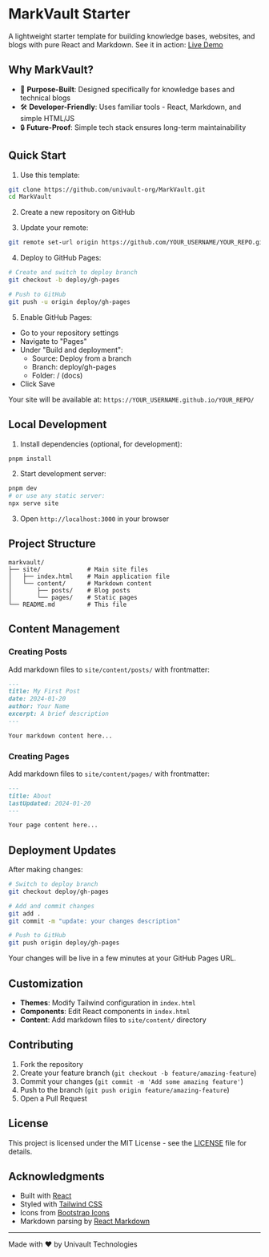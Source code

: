 # MarkVault Starter

A lightweight starter template for building knowledge bases, websites, and blogs with pure React and Markdown. See it in action: [Live Demo](https://univault-org.github.io/MarkVault/)

## Why MarkVault?

- 🎯 **Purpose-Built**: Designed specifically for knowledge bases and technical blogs
- 🛠 **Developer-Friendly**: Uses familiar tools - React, Markdown, and simple HTML/JS
- 🔒 **Future-Proof**: Simple tech stack ensures long-term maintainability

## Quick Start

1. Use this template:
```bash
git clone https://github.com/univault-org/MarkVault.git
cd MarkVault
```

2. Create a new repository on GitHub

3. Update your remote:
```bash
git remote set-url origin https://github.com/YOUR_USERNAME/YOUR_REPO.git
```

4. Deploy to GitHub Pages:
```bash
# Create and switch to deploy branch
git checkout -b deploy/gh-pages

# Push to GitHub
git push -u origin deploy/gh-pages
```

5. Enable GitHub Pages:
- Go to your repository settings
- Navigate to "Pages"
- Under "Build and deployment":
  - Source: Deploy from a branch
  - Branch: deploy/gh-pages
  - Folder: / (docs)
- Click Save

Your site will be available at: `https://YOUR_USERNAME.github.io/YOUR_REPO/`

## Local Development

1. Install dependencies (optional, for development):
```bash
pnpm install
```

2. Start development server:
```bash
pnpm dev
# or use any static server:
npx serve site
```

3. Open `http://localhost:3000` in your browser

## Project Structure

```
markvault/
├── site/             # Main site files
│   ├── index.html    # Main application file
│   └── content/      # Markdown content
│       ├── posts/    # Blog posts
│       └── pages/    # Static pages
└── README.md         # This file
```

## Content Management

### Creating Posts

Add markdown files to `site/content/posts/` with frontmatter:

```markdown
---
title: My First Post
date: 2024-01-20
author: Your Name
excerpt: A brief description
---

Your markdown content here...
```

### Creating Pages

Add markdown files to `site/content/pages/` with frontmatter:

```markdown
---
title: About
lastUpdated: 2024-01-20
---

Your page content here...
```

## Deployment Updates

After making changes:
```bash
# Switch to deploy branch
git checkout deploy/gh-pages

# Add and commit changes
git add .
git commit -m "update: your changes description"

# Push to GitHub
git push origin deploy/gh-pages
```

Your changes will be live in a few minutes at your GitHub Pages URL.

## Customization

- **Themes**: Modify Tailwind configuration in `index.html`
- **Components**: Edit React components in `index.html`
- **Content**: Add markdown files to `site/content/` directory

## Contributing

1. Fork the repository
2. Create your feature branch (`git checkout -b feature/amazing-feature`)
3. Commit your changes (`git commit -m 'Add some amazing feature'`)
4. Push to the branch (`git push origin feature/amazing-feature`)
5. Open a Pull Request

## License

This project is licensed under the MIT License - see the [LICENSE](LICENSE) file for details.

## Acknowledgments

- Built with [React](https://reactjs.org/)
- Styled with [Tailwind CSS](https://tailwindcss.com/)
- Icons from [Bootstrap Icons](https://icons.getbootstrap.com/)
- Markdown parsing by [React Markdown](https://github.com/remarkjs/react-markdown)

---

Made with ❤️ by Univault Technologies
```

